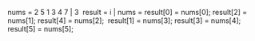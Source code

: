 nums = 2 5 1 3 4 7 | 3
​
result = i | nums =
result[0] = nums[0]; result[2] = nums[1]; result[4] = nums[2];
​
result[1] = nums[3]; result[3] = nums[4]; result[5] = nums[5];
​